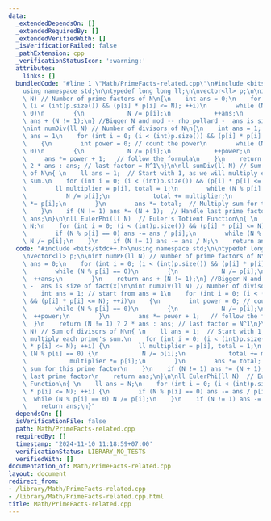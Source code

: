 ```yaml
---
data:
  _extendedDependsOn: []
  _extendedRequiredBy: []
  _extendedVerifiedWith: []
  _isVerificationFailed: false
  _pathExtension: cpp
  _verificationStatusIcon: ':warning:'
  attributes:
    links: []
  bundledCode: "#line 1 \"Math/PrimeFacts-related.cpp\"\n#include <bits/stdc++.h>\n\
    using namespace std;\n\ntypedef long long ll;\n\nvector<ll> p;\n\nint numPF(ll\
    \ N) // Number of prime factors of N\n{\n    int ans = 0;\n    for (int i = 0;\
    \ (i < (int)p.size()) && (p[i] * p[i] <= N); ++i)\n        while (N % p[i] ==\
    \ 0)\n        {\n            N /= p[i];\n            ++ans;\n        }\n    return\
    \ ans + (N != 1);\n} //Bigger N and mod -- rho_pollard -  ans is size of fact(x)\n\
    \nint numDiv(ll N) // Number of divisors of N\n{\n    int ans = 1; // start from\
    \ ans = 1\n    for (int i = 0; (i < (int)p.size()) && (p[i] * p[i] <= N); ++i)\n\
    \    {\n        int power = 0; // count the power\n        while (N % p[i] ==\
    \ 0)\n        {\n            N /= p[i];\n            ++power;\n        }\n   \
    \     ans *= power + 1;   // follow the formula\n    }\n    return (N != 1) ?\
    \ 2 * ans : ans; // last factor = N^1\n}\n\nll sumDiv(ll N) // Sum of divisors\
    \ of N\n{ \n    ll ans = 1;  // Start with 1, as we will multiply each prime's\
    \ sum.\n    for (int i = 0; (i < (int)p.size()) && (p[i] * p[i] <= N); ++i) {\n\
    \        ll multiplier = p[i], total = 1;\n        while (N % p[i] == 0) {\n \
    \           N /= p[i];\n            total += multiplier;\n            multiplier\
    \ *= p[i];\n        }\n        ans *= total;  // Multiply sum for this prime factor\n\
    \    }\n    if (N != 1) ans *= (N + 1);  // Handle last prime factor\n    return\
    \ ans;\n}\n\nll EulerPhi(ll N)  // Euler's Totient Function\n{ \n    ll ans =\
    \ N;\n    for (int i = 0; (i < (int)p.size()) && (p[i] * p[i] <= N); ++i) {\n\
    \        if (N % p[i] == 0) ans -= ans / p[i];\n        while (N % p[i] == 0)\
    \ N /= p[i];\n    }\n    if (N != 1) ans -= ans / N;\n    return ans;\n}\n"
  code: "#include <bits/stdc++.h>\nusing namespace std;\n\ntypedef long long ll;\n\
    \nvector<ll> p;\n\nint numPF(ll N) // Number of prime factors of N\n{\n    int\
    \ ans = 0;\n    for (int i = 0; (i < (int)p.size()) && (p[i] * p[i] <= N); ++i)\n\
    \        while (N % p[i] == 0)\n        {\n            N /= p[i];\n          \
    \  ++ans;\n        }\n    return ans + (N != 1);\n} //Bigger N and mod -- rho_pollard\
    \ -  ans is size of fact(x)\n\nint numDiv(ll N) // Number of divisors of N\n{\n\
    \    int ans = 1; // start from ans = 1\n    for (int i = 0; (i < (int)p.size())\
    \ && (p[i] * p[i] <= N); ++i)\n    {\n        int power = 0; // count the power\n\
    \        while (N % p[i] == 0)\n        {\n            N /= p[i];\n          \
    \  ++power;\n        }\n        ans *= power + 1;   // follow the formula\n  \
    \  }\n    return (N != 1) ? 2 * ans : ans; // last factor = N^1\n}\n\nll sumDiv(ll\
    \ N) // Sum of divisors of N\n{ \n    ll ans = 1;  // Start with 1, as we will\
    \ multiply each prime's sum.\n    for (int i = 0; (i < (int)p.size()) && (p[i]\
    \ * p[i] <= N); ++i) {\n        ll multiplier = p[i], total = 1;\n        while\
    \ (N % p[i] == 0) {\n            N /= p[i];\n            total += multiplier;\n\
    \            multiplier *= p[i];\n        }\n        ans *= total;  // Multiply\
    \ sum for this prime factor\n    }\n    if (N != 1) ans *= (N + 1);  // Handle\
    \ last prime factor\n    return ans;\n}\n\nll EulerPhi(ll N)  // Euler's Totient\
    \ Function\n{ \n    ll ans = N;\n    for (int i = 0; (i < (int)p.size()) && (p[i]\
    \ * p[i] <= N); ++i) {\n        if (N % p[i] == 0) ans -= ans / p[i];\n      \
    \  while (N % p[i] == 0) N /= p[i];\n    }\n    if (N != 1) ans -= ans / N;\n\
    \    return ans;\n}"
  dependsOn: []
  isVerificationFile: false
  path: Math/PrimeFacts-related.cpp
  requiredBy: []
  timestamp: '2024-11-10 11:18:59+07:00'
  verificationStatus: LIBRARY_NO_TESTS
  verifiedWith: []
documentation_of: Math/PrimeFacts-related.cpp
layout: document
redirect_from:
- /library/Math/PrimeFacts-related.cpp
- /library/Math/PrimeFacts-related.cpp.html
title: Math/PrimeFacts-related.cpp
---
```

